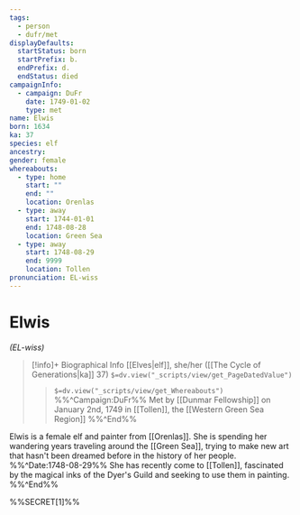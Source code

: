 ```yaml
---
tags:
  - person
  - dufr/met
displayDefaults:
  startStatus: born
  startPrefix: b.
  endPrefix: d.
  endStatus: died
campaignInfo:
  - campaign: DuFr
    date: 1749-01-02
    type: met
name: Elwis
born: 1634
ka: 37
species: elf
ancestry: 
gender: female
whereabouts:
  - type: home
    start: ""
    end: ""
    location: Orenlas
  - type: away
    start: 1744-01-01
    end: 1748-08-28
    location: Green Sea
  - type: away
    start: 1748-08-29
    end: 9999
    location: Tollen
pronunciation: EL-wiss
---
```

# Elwis
*(EL-wiss)*
>[!info]+ Biographical Info
> [[Elves|elf]], she/her ([[The Cycle of Generations|ka]] 37)
> `$=dv.view("_scripts/view/get_PageDatedValue")`
>> `$=dv.view("_scripts/view/get_Whereabouts")`
>> %%^Campaign:DuFr%% Met by [[Dunmar Fellowship]] on January 2nd, 1749 in [[Tollen]], the [[Western Green Sea Region]] %%^End%%

Elwis is a female elf and painter from [[Orenlas]]. She is spending her wandering years traveling around the [[Green Sea]], trying to make new art that hasn't been dreamed before in the history of her people. 
%%^Date:1748-08-29%% 
She has recently come to [[Tollen]], fascinated by the magical inks of the Dyer's Guild and seeking to use them in painting. 
%%^End%%

%%SECRET[1]%%